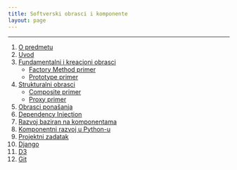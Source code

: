 ```yaml
---
title: Softverski obrasci i komponente
layout: page
---
```


---


1. [O predmetu](sok/00-upoznavanje/)
1. [Uvod](sok/01-uvod/)
1. [Fundamentalni i kreacioni obrasci](sok/02-kreacioni/)
    - [Factory Method primer](sok/primeri/creational.factorymethod.zip)
    - [Prototype primer](sok/primeri/creational.prototype.zip)
1. [Strukturalni obrasci](sok/03-strukturalni/)
    - [Composite primer](sok/primeri/structural.composite.zip)
    - [Proxy primer](sok/primeri/structural.proxy.zip)
1. [Obrasci ponašanja](sok/04-obrasci-ponasanja/)
1. [Dependency Injection](tech/dependency-injection/)
1. [Razvoj baziran na komponentama](sok/razvoj-baziran-na-komponentama.html)
1. [Komponentni razvoj u Python-u](tech/setuptools.html)
1. [Projektni zadatak](sok/projektni-zadatak.html)
1. [Django](tech/django.html)
1. [D3](tech/d3.html)
1. [Git](tech/git.html)

<!--
12. [Flask](tech/flask.html)
13. [Vizualizacija - d3](tech/d3.html)
-->

